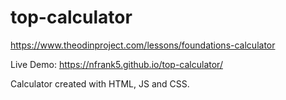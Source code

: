 # top-calculator

https://www.theodinproject.com/lessons/foundations-calculator

Live Demo: https://nfrank5.github.io/top-calculator/

Calculator created with HTML, JS and CSS.